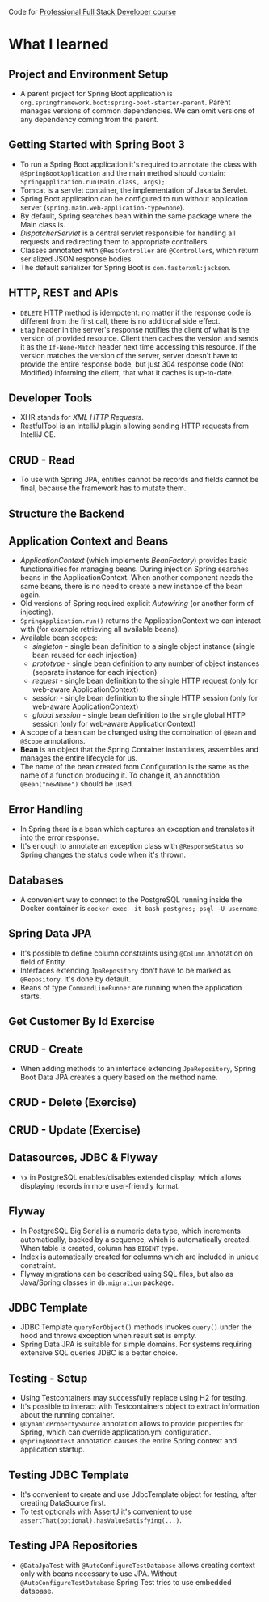 Code for [Professional Full Stack Developer course](https://www.amigoscode.com/courses/full-stack-professional)

# What I learned

## Project and Environment Setup

- A parent project for Spring Boot application is `org.springframework.boot:spring-boot-starter-parent`. Parent manages
  versions of common dependencies. We can omit versions of any dependency coming from the parent.

## Getting Started with Spring Boot 3

- To run a Spring Boot application it's required to annotate the class with `@SpringBootApplication` and the main method
  should contain: `SpringApplication.run(Main.class, args);`.
- Tomcat is a servlet container, the implementation of Jakarta Servlet.
- Spring Boot application can be configured to run without application server (`spring.main.web-application-type=none`).
- By default, Spring searches bean within the same package where the Main class is.
- _DispatcherServlet_ is a central servlet responsible for handling all requests and redirecting them to appropriate
  controllers.
- Classes annotated with `@RestController` are `@Controller`s, which return serialized JSON response bodies.
- The default serializer for Spring Boot is `com.fasterxml:jackson`.

## HTTP, REST and APIs

- `DELETE` HTTP method is idempotent: no matter if the response code is different from the first call, there is no
  additional side effect.
- `Etag` header in the server's response notifies the client of what is the version of provided resource. Client then
  caches the version and sends it as the `If-None-Match` header next time accessing this resource. If the version
  matches the version of the server, server doesn't have to provide the entire response bode, but just 304 response
  code (Not Modified) informing the client, that what it caches is up-to-date.

## Developer Tools

- XHR stands for _XML HTTP Requests_.
- RestfulTool is an IntelliJ plugin allowing sending HTTP requests from IntelliJ CE.

## CRUD - Read

- To use with Spring JPA, entities cannot be records and fields cannot be final, because the framework has to mutate
  them.

## Structure the Backend

## Application Context and Beans

- _ApplicationContext_ (which implements _BeanFactory_) provides basic functionalities for managing beans. During
  injection Spring searches beans in the ApplicationContext. When another component needs the same beans, there is no
  need to create a new instance of the bean again.
- Old versions of Spring required explicit _Autowiring_ (or another form of injecting).
- `SpringApplication.run()` returns the ApplicationContext we can interact with (for example retrieving all available
  beans).
- Available bean scopes:
    - _singleton_ - single bean definition to a single object instance (single bean reused for each injection)
    - _prototype_ - single bean definition to any number of object instances (separate instance for each injection)
    - _request_ - single bean definition to the single HTTP request (only for web-aware ApplicationContext)
    - _session_ - single bean definition to the single HTTP session (only for web-aware ApplicationContext)
    - _global session_ - single bean definition to the single global HTTP session (only for web-aware
      ApplicationContext)
- A scope of a bean can be changed using the combination of `@Bean` and `@Scope` annotations.
- __Bean__ is an object that the Spring Container instantiates, assembles and manages the entire lifecycle for us.
- The name of the bean created from Configuration is the same as the name of a function producing it. To change it, an
  annotation `@Bean("newName")` should be used.

## Error Handling

- In Spring there is a bean which captures an exception and translates it into the error response.
- It's enough to annotate an exception class with `@ResponseStatus` so Spring changes the status code when it's thrown.

## Databases

- A convenient way to connect to the PostgreSQL running inside the Docker container
  is `docker exec -it bash postgres; psql -U username`.

## Spring Data JPA

- It's possible to define column constraints using `@Column` annotation on field of Entity.
- Interfaces extending `JpaRepository` don't have to be marked as `@Repository`. It's done by default.
- Beans of type `CommandLineRunner` are running when the application starts.

## Get Customer By Id Exercise

## CRUD - Create

- When adding methods to an interface extending `JpaRepository`, Spring Boot Data JPA creates a query based on the
  method name.

## CRUD - Delete (Exercise)

## CRUD - Update (Exercise)

## Datasources, JDBC & Flyway

- `\x` in PostgreSQL enables/disables extended display, which allows displaying records in more user-friendly format.

## Flyway

- In PostgreSQL Big Serial is a numeric data type, which increments automatically, backed by a sequence, which is
  automatically created. When table is created, column has `BIGINT` type.
- Index is automatically created for columns which are included in unique constraint.
- Flyway migrations can be described using SQL files, but also as Java/Spring classes in `db.migration` package.

## JDBC Template

- JDBC Template `queryForObject()` methods invokes `query()` under the hood and throws exception when result set is
  empty.
- Spring Data JPA is suitable for simple domains. For systems requiring extensive SQL queries JDBC is a better choice.

## Testing - Setup

- Using Testcontainers may successfully replace using H2 for testing.
- It's possible to interact with Testcontainers object to extract information about the running container.
- `@DynamicPropertySource` annotation allows to provide properties for Spring, which can override application.yml
  configuration.
- `@SpringBootTest` annotation causes the entire Spring context and application startup.

## Testing JDBC Template

- It's convenient to create and use JdbcTemplate object for testing, after creating DataSource first.
- To test optionals with AssertJ it's convenient to use `assertThat(optional).hasValueSatisfying(...)`.

## Testing JPA Repositories

- `@DataJpaTest` with `@AutoConfigureTestDatabase` allows creating context only with beans necessary to use JPA.
  Without `@AutoConfigureTestDatabase` Spring Test tries to use embedded database.